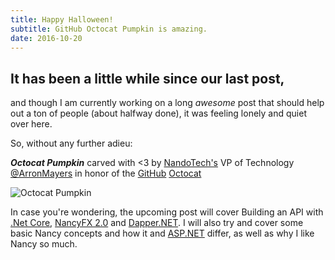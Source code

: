 ```yaml
---
title: Happy Halloween! 
subtitle: GitHub Octocat Pumpkin is amazing.
date: 2016-10-20
---
```


## It has been a little while since our last post, 

and though I am currently working on a long _awesome_ post that should help out a ton of people (about halfway done), it was feeling lonely and quiet over here.

So, without any further adieu:

**_Octocat Pumpkin_** carved with <3 by [NandoTech's](http://www.nandotech.com) VP of Technology [@ArronMayers](https://twitter.com/arronmayers) in honor of the [GitHub](https://www.github.com) [Octocat](https://octodex.github.com/)

![Octocat Pumpkin](http://i.imgur.com/KMZns1w.jpg)

In case you're wondering, the upcoming post will cover Building an API with [.Net Core](http://dot.net), [NancyFX 2.0](http://www.nancyfx.org) and [Dapper.NET](https://github.com/stackexchange/dapper-dot-net). I will also try and cover some basic Nancy concepts and how it and [ASP.NET](http://asp.net) differ, as well as why I like Nancy so much.
